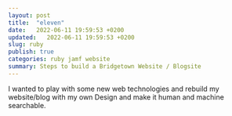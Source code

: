 ```yaml
---
layout: post
title:  "eleven"
date:   2022-06-11 19:59:53 +0200
updated:   2022-06-11 19:59:53 +0200
slug: ruby
publish: true
categories: ruby jamf website
summary: Steps to build a Bridgetown Website / Blogsite
---
```


I wanted to play with some new web technologies and rebuild my website/blog with my own Design and make it human and machine searchable.
